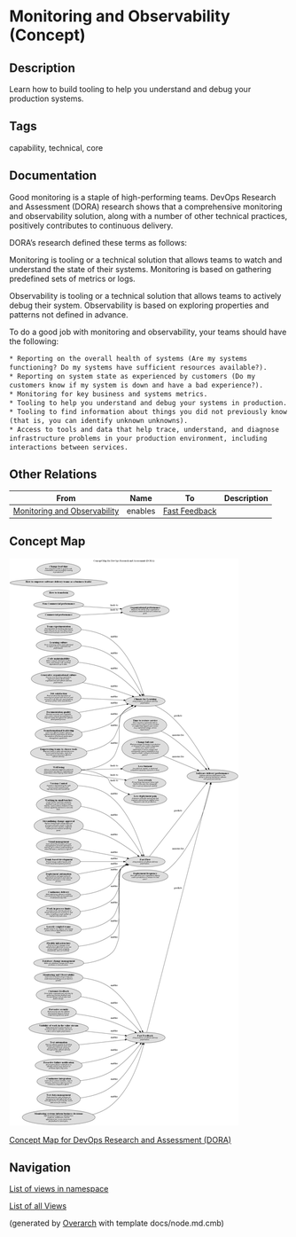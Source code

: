 
# Monitoring and Observability (Concept)
## Description
Learn how to build tooling to help you understand and debug your production systems.


## Tags
capability, technical, core

## Documentation
Good monitoring is a staple of high-performing teams. DevOps Research and Assessment (DORA) research shows that a comprehensive monitoring and observability solution, along with a number of other technical practices, positively contributes to continuous delivery.

DORA’s research defined these terms as follows:

Monitoring is tooling or a technical solution that allows teams to watch and understand the state of their systems. Monitoring is based on gathering predefined sets of metrics or logs.

Observability is tooling or a technical solution that allows teams to actively debug their system. Observability is based on exploring properties and patterns not defined in advance.

To do a good job with monitoring and observability, your teams should have the following:

    * Reporting on the overall health of systems (Are my systems functioning? Do my systems have sufficient resources available?).
    * Reporting on system state as experienced by customers (Do my customers know if my system is down and have a bad experience?).
    * Monitoring for key business and systems metrics.
    * Tooling to help you understand and debug your systems in production.
    * Tooling to find information about things you did not previously know (that is, you can identify unknown unknowns).
    * Access to tools and data that help trace, understand, and diagnose infrastructure problems in your production environment, including interactions between services.
## Other Relations
| From | Name | To | Description |
|---|---|---|---|
| [Monitoring and Observability](../../software-development/dora/monitoring-and-observability.md) | enables | [Fast Feedback](../../software-development/dora/fast-feedback.md) |  |

## Concept Map
![Concept Map for DevOps Research and Assessment (DORA)](../../software-development/dora/concept-view.png)

[Concept Map for DevOps Research and Assessment (DORA)](../../software-development/dora/concept-view.md)


## Navigation
[List of views in namespace](./views-in-namespace.md)

[List of all Views](../../views.md)


(generated by [Overarch](https://github.com/soulspace-org/overarch) with template docs/node.md.cmb)
